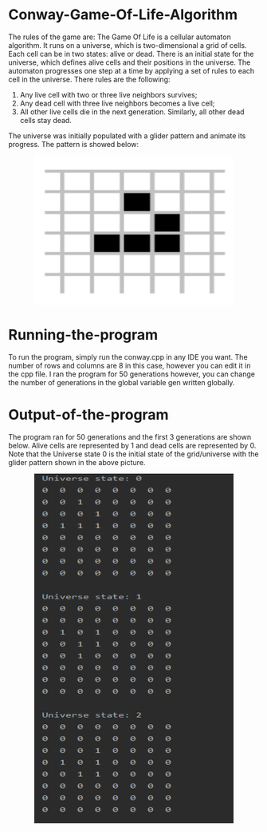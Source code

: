 # Conway-Game-Of-Life-Algorithm
The rules of the game are:
The Game Of Life is a cellular automaton algorithm. It runs on a universe, which is two-dimensional a grid of cells. Each cell can be in two states: alive or dead. There is an initial state for the universe, which defines alive cells and their positions in the universe. The automaton progresses one step at a time by applying a set of rules to each cell in the universe. There rules are the following:

1) Any live cell with two or three live neighbors survives;
2) Any dead cell with three live neighbors becomes a live cell;
3) All other live cells die in the next generation. Similarly, all other dead cells stay dead.


The universe was initially populated with a glider pattern and animate its progress. The pattern is showed below:

<p align="center">
  <img width="400" height="300" src="/Glider pattern.png">
</p>

# Running-the-program
To run the program, simply run the conway.cpp in any IDE you want. The number of rows and columns are 8 in this case, however you can edit it in the cpp file. 
I ran the program for 50 generations however, you can change the number of generations in the global variable gen written globally.



# Output-of-the-program
The program ran for 50 generations and the first 3 generations are shown below. Alive cells are represented by 1 and dead cells are represented by 0. Note that the Universe state 0 is the initial state of the grid/universe with the glider pattern shown in the above picture.
<p align="center">
  <img width="400" height="700" src="/First 3 generations.png">
</p>
